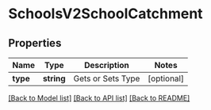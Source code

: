 # SchoolsV2SchoolCatchment

## Properties
Name | Type | Description | Notes
------------ | ------------- | ------------- | -------------
**type** | **string** | Gets or Sets Type | [optional] 

[[Back to Model list]](../../README.md#documentation-for-models) [[Back to API list]](../../README.md#documentation-for-api-endpoints) [[Back to README]](../../README.md)

